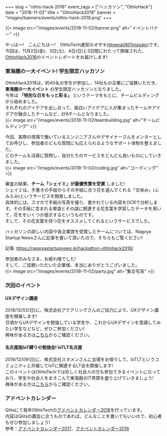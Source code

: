 +++
slug = "othlo-hack-2018"
event_tags = ["ハッカソン", "OthloHack"]
date = "2018-11-02"
title = "OthloHack2018"
banner = "images/banners/events/othlo-hack-2018.png"
+++

{{< image src="/images/events/2018-11-02/banner.png" alt="イベントバナー" >}}


やっほー!　こんにちはー!　OthloTech運営のオザキ([@sena0801masato](https://twitter.com/sena0801masato))です。<br>
今回は、11月2日(金)、3日(土)、4日(日)と3日間にわたって開催された、[OthloHack2018](https://othlotech.connpass.com/event/99072/)のイベントレポートをお届けします!

### 東海圏の一大イベント! 学生限定ハッカソン
OthloHack2018は、約40名の学生が参加し、14社もの企業にご協賛いただき、**東海圏の一大イベント** の学生限定ハッカソンとなりました。<br>
今年は **「特別な日をもっと彩る」** というテーマをもとに、チームビルディングから始めました。<br>
それぞれのアイデアを出し合って、面白いアイデアに人が集まったチームやアイデアが融合したチームなど、計8チームとなりました。<br>
{{< image src="/images/events/2018-11-02/teambuilding.jpg" alt="チームビルディング" >}}

今回、実際の現場で働いているエンジニアさんやデザイナーさんをメンターとしてお呼びし、参加者のどんな質問にも応えられるようなサポート体制を整えました。<br>
どのチームも活発に質問し、自分たちのサービスをどんどん良いものにしていきました。<br>
{{< image src="/images/events/2018-11-02/coding.jpg" alt="コーディング" >}}


審査の結果、**チーム「シェイミ」が最優秀賞を受賞** しました!<br>
シェイミは、手書きの手紙からその手紙に合う花を選んでくれる「文咲み」(ふみえみ)というサービスを開発しました。<br>
具体的には、スマホで手紙の写真を撮り、書かれている内容をOCRで分析します。その手紙に含まれる単語とその語に関連する花言葉を学習したデータを用いて、花ををいくつか提示するというものです。<br>
そして、その花言葉を持つ花をオススメしてくれるというサービスでした。

ハッカソンの詳しい内容や各企業賞を受賞したチームについては、Nagoya Startup Newsさんに記事を書いて頂いたので、そちらもご覧ください!

記事: <a href="https://nagoyastartupnews.jp/hackathon-othlohack2018/">https://nagoyastartupnews.jp/hackathon-othlohack2018/</a>

参加者のみなさま、お疲れ様でした!<br>
そして、ご協賛いただいた企業様、本当にありがとうございました。<br>
{{< image src="/images/events/2018-11-02/party.jpg" alt="集合写真" >}}


### 次回のイベント
#### UXデザイン講座
2018/12/02(日)に、株式会社アクアリングさんのご協力により、UXデザイン講座を開催します!<br>
日頃からUXデザインを勉強している学生や、これからUXデザインを意識してみたい学生などなど、ぜひご参加ください!<br>
興味がある方は[こちら](https://othlotech.connpass.com/event/109132/)からご確認ください。

#### 名古屋版IoT縛りの勉強会! IoTLT名古屋
2018/12/09(日)に、株式会社スタメンさんに会場をお借りして、IoTLTというコミュニティと共催してIoTに関連するLT会を開催します!<br>
このイベントはOthloTechでは珍しく社会人の方も参加できるイベントになっており、学生や社会人をまきこんで東海圏のIT界隈を盛り上げていきましょう!<br>
興味がある方は[こちら](https://othlotech.connpass.com/event/107705/)からご確認ください。

### アドベントカレンダー
Qiitaにて毎年OthloTechの[アドベントカレンダー2018](https://qiita.com/advent-calendar/2018/othlotech)を行っています。<br>
内容はQiitaの趣旨に合うものであれば、どんなことを書いてもいいので、初心者もぜひ参加しましょう!<br>
参考：[アドベントカレンダー2017](https://qiita.com/advent-calendar/2017/othlotech)、[アドベントカレンダー2016](https://qiita.com/advent-calendar/2016/othlotech)
